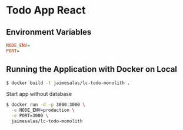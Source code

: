# Todo App React

## Environment Variables

```ini
NODE_ENV=
PORT=
```

## Running the Application with Docker on Local

```bash
$ docker build -t jaimesalas/lc-todo-monolith . 
```

Start app without database

```bash
$ docker run -d -p 3000:3000 \
  -e NODE_ENV=production \
  -e PORT=3000 \
  jaimesalas/lc-todo-monolith
```
